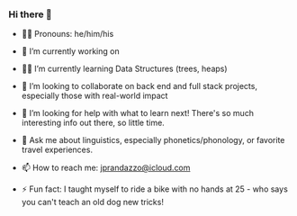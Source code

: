 ### Hi there 👋

<!--
**jprandazzo/jprandazzo** is a ✨ _special_ ✨ repository because its `README.md` (this file) appears on your GitHub profile.

Here are some ideas to get you started:

- 😄 Pronouns: he/him/his
- 🔭 I’m currently working on ...
- 🌱 I’m currently learning ...
- 👯 I’m looking to collaborate on ...
- 🤔 I’m looking for help with ...
- 💬 Ask me about ...
- 📫 How to reach me: ...

- ⚡ Fun fact: ...
-->

- 🏳️‍🌈 Pronouns: he/him/his
- 💪 I’m currently working on 
- 🧑‍🏫 I’m currently learning Data Structures (trees, heaps)
- 👯 I’m looking to collaborate on back end and full stack projects, especially those with real-world impact
- 🤔 I’m looking for help with what to learn next! There's so much interesting info out there, so little time.
- 💬 Ask me about linguistics, especially phonetics/phonology, or favorite travel experiences.
- 📫 How to reach me: [jprandazzo@icloud.com](mailto:jprandazzo@icloud.com)

- ⚡ Fun fact: I taught myself to ride a bike with no hands at 25 - who says you can't teach an old dog new tricks!
